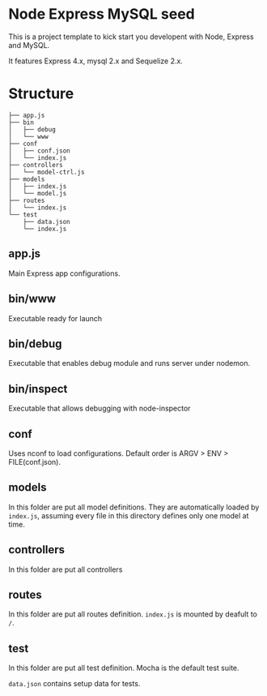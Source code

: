 Node Express MySQL seed
=======================

This is a project template to kick start you developent with Node, Express and
MySQL.

It features Express 4.x, mysql 2.x and Sequelize 2.x.

Structure
=========

    ├── app.js
    ├── bin
    │   ├── debug
    │   └── www
    ├── conf
    │   ├── conf.json
    │   └── index.js
    ├── controllers
    │   └── model-ctrl.js
    ├── models
    │   ├── index.js
    │   └── model.js
    ├── routes
    │   └── index.js
    └── test
        ├── data.json
        └── index.js


app.js
------
Main Express app configurations.

bin/www
-------
Executable ready for launch

bin/debug
---------
Executable that enables debug module and runs server under nodemon.

bin/inspect
-----------
Executable that allows debugging with node-inspector

conf
----
Uses nconf to load configurations. Default order is
ARGV > ENV > FILE(conf.json).

models
------
In this folder are put all model definitions. They are automatically loaded by
`index.js`, assuming every file in this directory defines only one model at
time.

controllers
-----------
In this folder are put all controllers

routes
------
In this folder are put all routes definition. `index.js` is mounted by deafult
to `/`.

test
----
In this folder are put all test definition. Mocha is the default test suite.

`data.json` contains setup data for tests.
